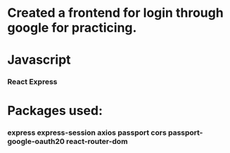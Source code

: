 # Created a frontend for login through google for practicing.
# Javascript
<h3>
React
Express
</h3>

# Packages used:
<h3>
express
express-session
axios
passport
cors
passport-google-oauth20
react-router-dom
</h3>
